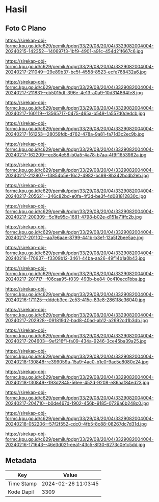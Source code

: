 # Hasil

## Foto C Plano

https://sirekap-obj-formc.kpu.go.id/c629/pemilu/pdpr/33/29/08/20/04/3329082004004-20240215-142352--140697f3-1bf9-4901-a91c-454d21f667c6.jpg

https://sirekap-obj-formc.kpu.go.id/c629/pemilu/pdpr/33/29/08/20/04/3329082004004-20240217-211049--29e89b37-bc5f-4558-8523-ecfe768432a6.jpg

https://sirekap-obj-formc.kpu.go.id/c629/pemilu/pdpr/33/29/08/20/04/3329082004004-20240217-211831--cb5015df-396e-4e13-a0a9-10d314864fe8.jpg

https://sirekap-obj-formc.kpu.go.id/c629/pemilu/pdpr/33/29/08/20/04/3329082004004-20240217-160119--13565717-0475-465a-b549-1a557d0dedcb.jpg

https://sirekap-obj-formc.kpu.go.id/c629/pemilu/pdpr/33/29/08/20/04/3329082004004-20240217-161253--28059fdb-d762-478a-9a81-fa71d3c2ec9b.jpg

https://sirekap-obj-formc.kpu.go.id/c629/pemilu/pdpr/33/29/08/20/04/3329082004004-20240217-162209--ec8c4e58-b0a5-4a78-b7aa-4f9f1653982a.jpg

https://sirekap-obj-formc.kpu.go.id/c629/pemilu/pdpr/33/29/08/20/04/3329082004004-20240217-212807--13854b5e-16c2-4982-bc98-8b342bcdb2eb.jpg

https://sirekap-obj-formc.kpu.go.id/c629/pemilu/pdpr/33/29/08/20/04/3329082004004-20240217-205621--346c82bd-e0fa-4f3d-be3f-4d081812830c.jpg

https://sirekap-obj-formc.kpu.go.id/c629/pemilu/pdpr/33/29/08/20/04/3329082004004-20240217-200309--5c1fe95c-1681-4798-b02e-d151a71ffc2b.jpg

https://sirekap-obj-formc.kpu.go.id/c629/pemilu/pdpr/33/29/08/20/04/3329082004004-20240217-201102--aa7e6aae-8799-441b-b3ef-12a5f2bee5ae.jpg

https://sirekap-obj-formc.kpu.go.id/c629/pemilu/pdpr/33/29/08/20/04/3329082004004-20240216-170937--f3309b12-3461-44ba-aa26-49f14b1a0b43.jpg

https://sirekap-obj-formc.kpu.go.id/c629/pemilu/pdpr/33/29/08/20/04/3329082004004-20240217-201717--f06caa95-f039-493b-be84-0c410ecd1bba.jpg

https://sirekap-obj-formc.kpu.go.id/c629/pemilu/pdpr/33/29/08/20/04/3329082004004-20240216-171125--dddcb3ec-2c53-415c-83c8-2861f8c36040.jpg

https://sirekap-obj-formc.kpu.go.id/c629/pemilu/pdpr/33/29/08/20/04/3329082004004-20240217-202928--091819d2-bad8-40ad-ab12-a2692cd1b3db.jpg

https://sirekap-obj-formc.kpu.go.id/c629/pemilu/pdpr/33/29/08/20/04/3329082004004-20240217-204603--9ef216f1-fa09-434a-9246-3ce45ba39a25.jpg

https://sirekap-obj-formc.kpu.go.id/c629/pemilu/pdpr/33/29/08/20/04/3329082004004-20240218-130848--c399059a-15a9-4ac0-b1e0-9ac5e8080e24.jpg

https://sirekap-obj-formc.kpu.go.id/c629/pemilu/pdpr/33/29/08/20/04/3329082004004-20240218-130849--193d2845-56ee-452d-9208-e86aaf84ed23.jpg

https://sirekap-obj-formc.kpu.go.id/c629/pemilu/pdpr/33/29/08/20/04/3329082004004-20240217-204710--b0de467d-1902-456b-9185-0729a6b248c0.jpg

https://sirekap-obj-formc.kpu.go.id/c629/pemilu/pdpr/33/29/08/20/04/3329082004004-20240218-052206--57f2f552-cdc0-4fb5-8c88-08267dc7d31d.jpg

https://sirekap-obj-formc.kpu.go.id/c629/pemilu/pdpr/33/29/08/20/04/3329082004004-20240216-171643--46e3d02f-eea1-43c5-8f30-6273c0e1c5dd.jpg


## Metadata

| Key        | Value               |
| ---------- | ------------------- |
| Time Stamp | 2024-02-26 11:03:45 |
| Kode Dapil | 3309                |



